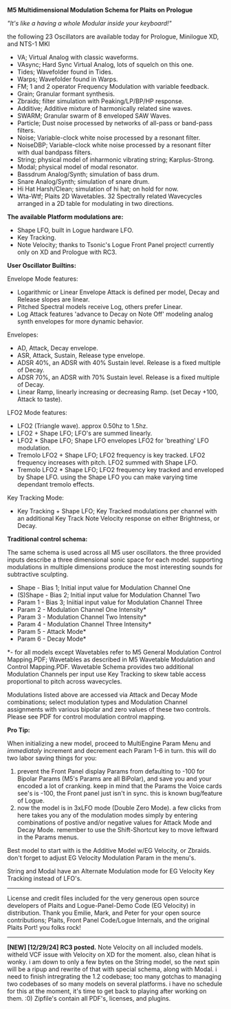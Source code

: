 **M5 Multidimensional Modulation Schema for Plaits on Prologue**

*"It's like a having a whole Modular inside your keyboard!"*

the following 23 Oscillators are available today for Prologue, Minilogue XD, and NTS-1 MKI
- VA; Virtual Analog with classic waveforms.
- VAsync; Hard Sync Virtual Analog, lots of squelch on this one.
- Tides; Wavefolder found in Tides.
- Warps; Wavefolder found in Warps.
- FM; 1 and 2 operator Frequency Modulation with variable feedback.
- Grain; Granular formant synthesis.
- Zbraids; filter simulation with Peaking/LP/BP/HP response.
- Additive; Additive mixture of harmonically related sine waves.
- SWARM; Granular swarm of 8 enveloped SAW Waves.
- Particle; Dust noise processed by networks of all-pass or band-pass filters.
- Noise; Variable-clock white noise processed by a resonant filter.
- NoiseDBP; Variable-clock white noise processed by a resonant filter with dual bandpass filters.
- String; physical model of inharmonic vibrating string; Karplus-Strong.
- Modal; physical model of modal resonator.
- Bassdrum Analog/Synth; simulation of bass drum.
- Snare Analog/Synth; simulation of snare drum.
- Hi Hat Harsh/Clean; simulation of hi hat; on hold for now.
- Wta-Wtf; Plaits 2D Wavetables. 32 Spectrally related Wavecycles arranged in a 2D table for modulating in two directions.

**The available Platform modulations are:**
- Shape LFO, built in Logue hardware LFO.
- Key Tracking.
- Note Velocity; thanks to Tsonic's Logue Front Panel project! currently only on XD and Prologue with RC3. 

**User Oscillator Builtins:**

Envelope Mode features:
- Logarithmic or Linear Envelope Attack is defined per model, Decay and Release slopes are linear.
- Pitched Spectral models receive Log, others prefer Linear. 
- Log Attack features 'advance to Decay on Note Off' modeling analog synth envelopes for more dynamic behavior. 

Envelopes:
- AD, Attack, Decay envelope.
- ASR, Attack, Sustain, Release type envelope.
- ADSR 40%, an ADSR with 40% Sustain level. Release is a fixed multiple of Decay.
- ADSR 70%, an ADSR with 70% Sustain level. Release is a fixed multiple of Decay.
- Linear Ramp, linearly increasing or decreasing Ramp. (set Decay +100, Attack to taste).

LFO2 Mode features:
- LFO2 (Triangle wave). approx 0.50hz to 1.5hz.
- LFO2 + Shape LFO; LFO's are summed linearly.
- LFO2 * Shape LFO; Shape LFO envelopes LFO2 for 'breathing' LFO modulation.
- Tremolo LFO2 + Shape LFO; LFO2 frequency is key tracked. LFO2 frequency increases with pitch. LFO2 summed with Shape LFO.
- Tremolo LFO2 * Shape LFO; LFO2 frequency key tracked and enveloped by Shape LFO. using the Shape LFO you can make varying time dependant tremolo effects.

Key Tracking Mode:
- Key Tracking + Shape LFO; Key Tracked modulations per channel with an additional Key Track Note Velocity response on either Brightness, or Decay.

**Traditional control schema:**

The same schema is used across all M5 user oscillators. the three provided inputs describe a three dimensional sonic space for each model. supporting modulations in multiple dimensions produce the most interesting sounds for subtractive sculpting. 
- Shape - Bias 1; Initial input value for Modulation Channel One
- (S)Shape - Bias 2; Initial input value for Modulation Channel Two
- Param 1 - Bias 3; Iniitial input value for Modulation Channel Three
- Param 2 - Modulation Channel One Intensity* 
- Param 3 - Modulation Channel Two Intensity*
- Param 4 - Modulation Channel Three Intensity*
- Param 5 - Attack Mode*
- Param 6 - Decay Mode*

*- for all models except Wavetables refer to M5 General Modulation Control Mapping.PDF; Wavetables as described in M5 Wavetable Modulation and Control Mapping.PDF. Wavetable Schema provides two additional Modulation Channels per input use Key Tracking to skew table access proportional to pitch across wavecycles.

Modulations listed above are accessed via Attack and Decay Mode combinations; select modulation types and Modulation Channel assignments with various bipolar and zero values of these two controls. Please see PDF for control modulation control mapping.

**Pro Tip:**

When initializing a new model, proceed to MultiEngine Param Menu and *immediataly* increment and decrement each Param 1-6 in turn. this will do two labor saving things for you: 
1. prevent the Front Panel display Params from defaulting to -100 for Bipolar Params (M5's Params are all BiPolar), and save you and your encoded a lot of cranking. keep in mind that the Params the Voice cards see's is -100, the Front panel just isn't in sync. this is known bug/feature of Logue.
2. now the model is in 3xLFO mode (Double Zero Mode). a few clicks from here takes you any of the modulation modes simply by entering combinations of postive and/or negative values for Attack Mode and Decay Mode. remember to use the Shift-Shortcut key to move leftward in the Params menus.

Best model to start with is the Additive Model w/EG Velocity, or Zbraids. don't forget to adjust EG Velocity Modulation Param in the menu's.

String and Modal have an Alternate Modulation mode for EG Velocity Key Tracking instead of LFO's.

--------------------
License and credit files included for the very generous open source developers of Plaits and Logue-Panel-Demo Code (EG Velocity) in distribution. Thank you Emilie, Mark, and Peter for your open source contributions; Plaits, Front Panel Code/Logue Internals, and the original Plaits Port! you folks rock!

-------------------
**[NEW] [12/29/24] RC3 posted.** Note Velocity on all included models. witheld VCF issue with Velocity on XD for the moment. also, clean hihat is wonky.  i am down to only a few bytes on the String model, so the next spin will be a ripup and rewrite of that with special schema, along with Modal. i need to finish intregrating the 1.2 codebase; too many gotchas to managing two codebases of so many models on several platforms. i have no schedule for this at the moment, it's time to get back to playing after working on them. :0) Zipfile's contain all PDF's, licenses, and plugins.
